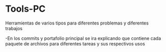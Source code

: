 # Tools-PC
Herramientas de varios tipos para diferentes problemas y diferentes trabajos 

-En los commits y portafolio principal se ira explicando que contiene cada paquete de archivos para diferentes tareas y sus respectivos usos 
